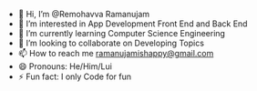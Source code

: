 - 👋 Hi, I’m @Remohavva Ramanujam
- 👀 I’m interested in App Development Front End and Back End
- 🌱 I’m currently learning Computer Science Engineering 
- 💞️ I’m looking to collaborate on Developing Topics
- 📫 How to reach me ramanujamishappy@gmail.com
- 😄 Pronouns: He/Him/Lui
- ⚡ Fun fact: I only Code for fun

<!---
Remohavva/Remohavva is a ✨ special ✨ repository because its `README.md` (this file) appears on your GitHub profile.
You can click the Preview link to take a look at your changes.
--->
